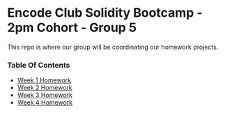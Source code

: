 # Encode Club Solidity Bootcamp - 2pm Cohort - Group 5

This repo is where our group will be coordinating our homework projects.

### Table Of Contents

- [Week 1 Homework](./Week_1/README.md)
- [Week 2 Homework](./Week_2/README.md)
- [Week 3 Homework](./Week_3/README.md)
- [Week 4 Homework](./Week_4/README.md)
